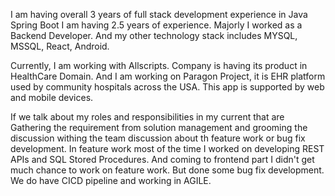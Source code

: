I am having overall 3 years of full stack development experience in Java Spring Boot I am having
2.5 years of experience. Majorly I worked as a Backend Developer. And my other technology stack 
includes MYSQL, MSSQL, React, Android.

Currently, I am working with Allscripts. Company is having its product in HealthCare Domain.
And I am working on Paragon Project, it is EHR platform used by community hospitals across the USA.
This app is supported by web and mobile devices.

If we talk about my roles and responsibilities in my current that are 
Gathering the requirement from solution management and grooming the discussion withing the team
discussion about th feature work or bug fix development. In feature work most of the time 
I worked on developing REST APIs and SQL Stored Procedures. And coming to
frontend part I didn't get much chance to work on feature work. But done some 
bug fix development. We do have CICD pipeline and working in AGILE.
